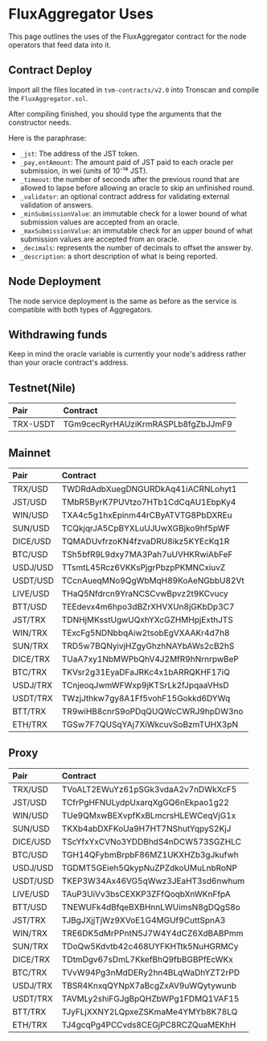 # FluxAggregator Uses

This page outlines the uses of the FluxAggregator contract for the node operators that feed data into it.

## Contract Deploy

Import all the files located in `tvm-contracts/v2.0` into Tronscan and compile the `FluxAggregator.sol`.

After compiling finished, you should type the arguments that the constructor needs.

Here is the paraphrase:

- `_jst`: The address of the JST token.
- `_pay,entAmount`: The amount paid of JST paid to each oracle per submission, in wei (units of 10⁻¹⁸ JST).
- `_timeout`:  the number of seconds after the previous round that are allowed to lapse before allowing an oracle to skip an unfinished round.
- `_validator`: an optional contract address for validating external validation of answers.
- `_minSubmissionValue`: an immutable check for a lower bound of what submission values are accepted from an oracle.
- `_maxSubmissionValue`: an immutable check for an upper bound of what submission values are accepted from an oracle.
- `_decimals`: represents the number of decimals to offset the answer by.
- `_description`: a short description of what is being reported.

## Node Deployment

The node service deployment is the same as before as the service is compatible with both types of Aggregators.

## Withdrawing funds

Keep in mind the oracle variable is currently your node's address rather than your oracle contract's address.

## Testnet(Nile)

|Pair|Contract|
|:--|:--|
|TRX-USDT|TGm9cecRyrHAUziKrmRASPLb8fgZbJJmF9|


## Mainnet
|Pair|Contract|
|:--|:--|
| TRX/USD	| TWDRdAdbXuegDNGURDkAq41iACRNLohyt1 |
| JST/USD	| TMbR5ByrK7PUVtzo7HTb1CdCqAU1EbpKy4 |
| WIN/USD	| TXA4c5g1hxEpinm44rCByATVTG8PbDXREu |
| SUN/USD	| TCQkjqrJA5CpBYXLuUJUwXGBjko9hf5pWF |
| DICE/USD	| TQMADUvfrzoKN4fzvaDRU8ikz5KYEcKq1R |
| BTC/USD	| TSh5bfR9L9dxy7MA3Pah7uUVHKRwiAbFeF |
| USDJ/USD	| TTsmtL45Rcz6VKKsPjgrPbzpPKMNCxiuvZ |
| USDT/USD	| TCcnAueqMNo9QgWbMqH89KoAeNGbbU82Vt |
| LIVE/USD	| THaQ5Nfdrcn9YraNCSCvwBpvz2t9KCvucy |
| BTT/USD	| TEEdevx4m6hpo3dBZrXHVXUn8jGKbDp3C7 |
| JST/TRX	| TDNHjMKsstUgwUQxhYXcGZHMHpjExthJTS |
| WIN/TRX	| TExcFg5NDNbbqAiw2tsobEgVXAAKr4d7h8 |
| SUN/TRX	| TRD5w7BQNyivjHZgyGhzhNAYbAWs2cB2hS |
| DICE/TRX	| TUaA7xy1NbMWPbQhV4J2MfR9hNrnrpwBeP |
| BTC/TRX	| TKVsr2g31EyaDFaJRKc4x1bARRQKHF17iQ |
| USDJ/TRX	| TCnjeoqJwmWFWxp9jKTSrLk2fJpqaaVHsD |
| USDT/TRX	| TWzjJthkw7gy8A1Ff5vohF15Gokkd6DYWq |
| BTT/TRX	| TR9wiHB8cnrS9oPDqQUQWcCWRJ9hpDW3no |
| ETH/TRX	| TGSw7F7QUSqYAj7XiWkcuvSoBzmTUHX3pN |

## Proxy

|Pair|Contract|
|:--|:--|
|TRX/USD  | TVoALT2EWuYz61pSGk3vdaA2v7nDWkXcF5 |
|JST/USD  | TCfrPgHFNULydpUxarqXgGQ6nEkpao1g22 |
|WIN/USD  | TUe9QMxwBEXvpfKxBLmcrsHLEWCeqVjG1x |
|SUN/USD  | TKXb4abDXFKoUa9H7HT7NShutYqpyS2KjJ |
|DICE/USD | TScYfxYxCVNo3YDDBhdS4nDCW573SGZHLC |
|BTC/USD  | TGH14QFybmBrpbF86MZ1UKXHZb3gJkufwh |
|USDJ/USD | TGDMT5GEieh5QkypNuZPZdkoUMuLnbRoNP |
|USDT/USD | TKEP3W34Ax46VG5qWwz3JEaHT3sd6nwhum |
|LIVE/USD | TAuP3UiVv3bsCEXKP3ZFfQoqbXnWKnFfpA |
|BTT/USD  | TNEWUFk4dBfqeBXBHnnLWUimsN8gDQgS8o |
|JST/TRX  | TJBgJXjjTjWz9XVoE1G4MGUf9CuttSpnA3 |
|WIN/TRX  | TRE6DK5dMrPPntN5J7W4Y4dCZ6XdBABPmm |
|SUN/TRX  | TDoQw5Kdvtb42c468UYFKHTtk5NuHGRMCy |
|DICE/TRX | TDtmDgv67sDmL7KkefBhQ9fbBGBPfEcWKx |
|BTC/TRX  | TVvW94Pg3nMdDERy2hn4BLqWaDhYZT2rPD |
|USDJ/TRX | TBSR4KnxqQYNpX7aBcgZxAV9uWQytywunb |
|USDT/TRX | TAVMLy2shiFGJgBpQHZbWPg1FDMQ1VAF15 |
|BTT/TRX  | TJyFLjXXNY2LQpxeZSKmaMe4YMYb8K78LQ |
|ETH/TRX  | TJ4gcqPg4PCCvds8CEGjPC8RCZQuaMEKhH |
